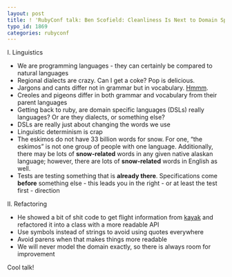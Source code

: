 ```yaml
---
layout: post
title: ! 'RubyConf talk: Ben Scofield: Cleanliness Is Next to Domain Specificity'
typo_id: 1869
categories: rubyconf
---
```

I. Linguistics

-   We are programming languages - they can certainly be compared to natural languages
-   Regional dialects are crazy. Can I get a coke? Pop is delicious.
-   Jargons and cants differ not in grammar but in vocabulary. [Hmmm](/blog/2006/04/22/language).
-   Creoles and pigeons differ in both grammar and vocabulary from their parent languages
-   Getting back to ruby, are domain specific languages (DSLs) really languages? Or are they dialects, or something else?
-   DSLs are really just about changing the words we use
-   Linguistic determinism is crap
-   The eskimos do not have 33 billion words for snow. For one, “the eskimos” is not one group of people with one language. Additionally, there may be lots of **snow-related** words in any given native alaskan language; however, there are lots of **snow-related** words in English as well.
-   Tests are testing something that is **already there**. Specifications come **before** something else - this leads you in the right - or at least the test first - direction

​II. Refactoring

-   He showed a bit of shit code to get flight information from [kayak](http://kayak.com) and refactored it into a class with a more readable API
-   Use symbols instead of strings to avoid using quotes everywhere
-   Avoid parens when that makes things more readable
-   We will never model the domain exactly, so there is always room for improvement

Cool talk!
